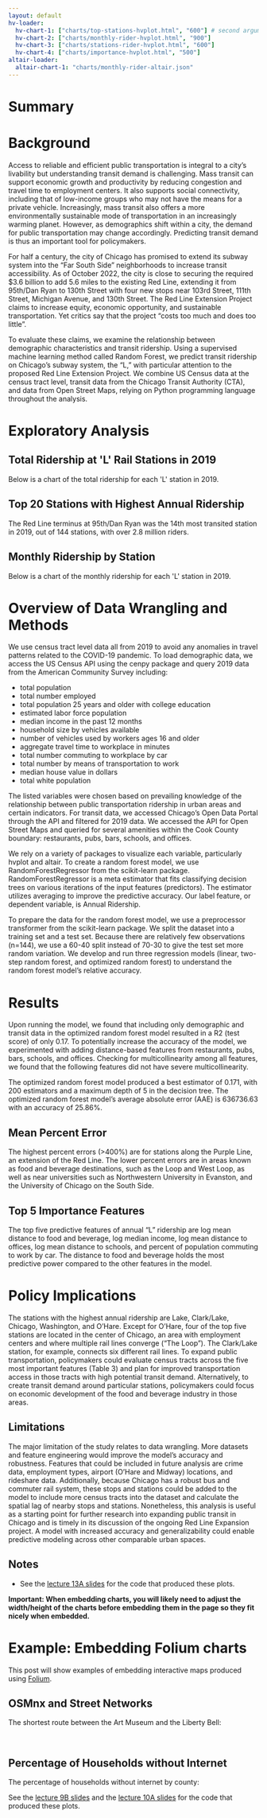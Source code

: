 ```yaml
---
layout: default
hv-loader:
  hv-chart-1: ["charts/top-stations-hvplot.html", "600"] # second argument is the desired height
  hv-chart-2: ["charts/monthly-rider-hvplot.html", "900"] 
  hv-chart-3: ["charts/stations-rider-hvplot.html", "600"] 
  hv-chart-4: ["charts/importance-hvplot.html", "500"] 
altair-loader:
  altair-chart-1: "charts/monthly-rider-altair.json"
---
```


# Summary



# Background

Access to reliable and efficient public transportation is integral to a city’s livability but understanding transit demand is challenging. Mass transit can support economic growth and productivity by reducing congestion and travel time to employment centers. It also supports social connectivity, including that of low-income groups who may not have the means for a private vehicle. Increasingly, mass transit also offers a more environmentally sustainable mode of transportation in an increasingly warming planet. However, as demographics shift within a city, the demand for public transportation may change accordingly. Predicting transit demand is thus an important tool for policymakers. 

For half a century, the city of Chicago has promised to extend its subway system into the “Far South Side” neighborhoods to increase transit accessibility.  As of October 2022, the city is close to securing the required $3.6 billion to add 5.6 miles to the existing Red Line, extending it from 95th/Dan Ryan to 130th Street with four new stops near 103rd Street, 111th Street, Michigan Avenue, and 130th Street. The Red Line Extension Project claims to increase equity, economic opportunity, and sustainable transportation.  Yet critics say that the project “costs too much and does too little”.

To evaluate these claims, we examine the relationship between demographic characteristics and transit ridership. Using a supervised machine learning method called Random Forest, we predict transit ridership on Chicago’s subway system, the “L,” with particular attention to the proposed Red Line Extension Project. We combine US Census data at the census tract level, transit data from the Chicago Transit Authority (CTA), and data from Open Street Maps, relying on Python programming language throughout the analysis. 

# Exploratory Analysis

## Total Ridership at 'L' Rail Stations in 2019

Below is a chart of the total ridership for each 'L' station in 2019.

<div id="hv-chart-3"></div>


## Top 20 Stations with Highest Annual Ridership

The Red Line terminus at 95th/Dan Ryan was the 14th most transited station in 2019, out of 144 stations, with over 2.8 million riders.

<div id="hv-chart-1"></div>


## Monthly Ridership by Station

Below is a chart of the monthly ridership for each 'L' station in 2019.

<div id="hv-chart-2"></div>

# Overview of Data Wrangling and Methods

We use census tract level data all from 2019 to avoid any anomalies in travel patterns related to the COVID-19 pandemic. To load demographic data, we access the US Census API using the cenpy package and query 2019 data from the American Community Survey including:

- total population
- total number employed
- total population 25 years and older with college education
- estimated labor force population
- median income in the past 12 months
- household size by vehicles available
- number of vehicles used by workers ages 16 and older
- aggregate travel time to workplace in minutes
- total number commuting to workplace by car
- total number by means of transportation to work
- median house value in dollars
- total white population

The listed variables were chosen based on prevailing knowledge of the relationship between public transportation ridership in urban areas and certain indicators. For transit data, we accessed Chicago’s Open Data Portal through the API and filtered for 2019 data. We accessed the API for Open Street Maps and queried for several amenities within the Cook County boundary: restaurants, pubs, bars, schools, and offices. 

We rely on a variety of packages to visualize each variable, particularly hvplot and altair. To create a random forest model, we use RandomForestRegressor from the scikit-learn package. RandomForestRegressor is a meta estimator that fits classifying decision trees on various iterations of the input features (predictors). The estimator utilizes averaging to improve the predictive accuracy. Our label feature, or dependent variable, is Annual Ridership. 

To prepare the data for the random forest model, we use a preprocessor transformer from the scikit-learn package. We split the dataset into a training set and a test set. Because there are relatively few observations (n=144), we use a 60-40 split instead of 70-30 to give the test set more random variation. We develop and run three regression models (linear, two-step random forest, and optimized random forest) to understand the random forest model’s relative accuracy. 

# Results

Upon running the model, we found that including only demographic and transit data in the optimized random forest model resulted in a R2 (test score) of only 0.17. To potentially increase the accuracy of the model, we experimented with adding distance-based features from restaurants, pubs, bars, schools, and offices. Checking for multicollinearity among all features, we found that the following features did not have severe multicollinearity.

The optimized random forest model produced a best estimator of 0.171, with 200 estimators and a maximum depth of 5 in the decision tree. The optimized random forest model’s average absolute error (AAE) is 636736.63 with an accuracy of 25.86%. 

## Mean Percent Error

The highest percent errors (>400%) are for stations along the Purple Line, an extension of the Red Line. The lower percent errors are in areas known as food and beverage destinations, such as the Loop and West Loop, as well as near universities such as Northwestern University in Evanston, and the University of Chicago on the South Side. 

## Top 5 Importance Features

The top five predictive features of annual “L” ridership are log mean distance to food and beverage, log median income, log mean distance to offices, log mean distance to schools, and percent of population commuting to work by car. The distance to food and beverage holds the most predictive power compared to the other features in the model.

<div id="hv-chart-4"></div>

# Policy Implications

The stations with the highest annual ridership are Lake, Clark/Lake, Chicago, Washington, and O’Hare. Except for O’Hare, four of the top five stations are located in the center of Chicago, an area with employment centers and where multiple rail lines converge (“The Loop”). The Clark/Lake station, for example, connects six different rail lines. To expand public transportation, policymakers could evaluate census tracts across the five most important features (Table 3) and plan for improved transportation access in those tracts with high potential transit demand. Alternatively, to create transit demand around particular stations, policymakers could focus on economic development of the food and beverage industry in those areas. 

## Limitations

The major limitation of the study relates to data wrangling. More datasets and feature engineering would improve the model’s accuracy and robustness. Features that could be included in future analysis are crime data, employment types, airport (O’Hare and Midway) locations, and rideshare data. Additionally, because Chicago has a robust bus and commuter rail system, these stops and stations could be added to the model to include more census tracts into the dataset and calculate the spatial lag of nearby stops and stations. Nonetheless, this analysis is useful as a starting point for further research into expanding public transit in Chicago and is timely in its discussion of the ongoing Red Line Expansion project. A model with increased accuracy and generalizability could enable predictive modeling across other comparable urban spaces. 


## Notes

- See the [lecture 13A slides](https://musa-550-fall-2022.github.io/slideslecture-13A.html) for the code that produced these plots.

**Important: When embedding charts, you will likely need to adjust the width/height of the charts before embedding them in the page so they fit nicely when embedded.**

# Example: Embedding Folium charts

This post will show examples of embedding interactive maps produced using [Folium](https://github.com/python-visualization/folium).

## OSMnx and Street Networks

The shortest route between the Art Museum and the Liberty Bell:

<div id="folium-chart-1"></div>

<br/>

## Percentage of Households without Internet

The percentage of households without internet by county:

<div id="folium-chart-2"></div>

See the [lecture 9B slides](https://musa-550-fall-2022.github.io/slides/lecture-9B.html) and the [lecture 10A slides](https://musa-550-fall-2022.github.io/slides/lecture-10A.html) for the code that produced these plots.
